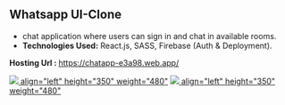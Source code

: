 <h2> Whatsapp UI-Clone</h2>
<ul>
  <li> chat application where users can sign in and chat in available
rooms.
</li>
  <li><strong>Technologies Used:</strong> React.js, SASS, Firebase (Auth & Deployment).</li>
</ul>

<strong>Hosting Url : </strong>https://chatapp-e3a98.web.app/

<a href="url"><img src="https://user-images.githubusercontent.com/54434689/129334883-e91c4887-71da-4ef2-ba3e-0c4f3e77bcb4.png"/> align="left" height="350" weight="480"</a>
<a href="url"><img src="https://user-images.githubusercontent.com/54434689/129336347-182d9da1-c11b-42e7-b994-90fe78ee506c.png" /> align="left" height="350" weight="480"</a>



